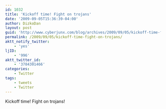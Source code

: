 ```yaml
---
id: 1032
title: 'Kickoff time! Fight on trojans'
date: '2009-09-05T15:36:39-04:00'
author: DizkoDan
layout: post
guid: 'http://www.cyberjunx.com/blog/archives/2009/09/05/kickoff-time-fight-on-trojans/'
permalink: /2009/09/05/kickoff-time-fight-on-trojans/
aktt_notify_twitter:
    - 'yes'
ljID:
    - '996'
aktt_twitter_id:
    - '3784301466'
categories:
    - Twitter
tags:
    - tweets
    - Twitter
---
```


Kickoff time! Fight on trojans!